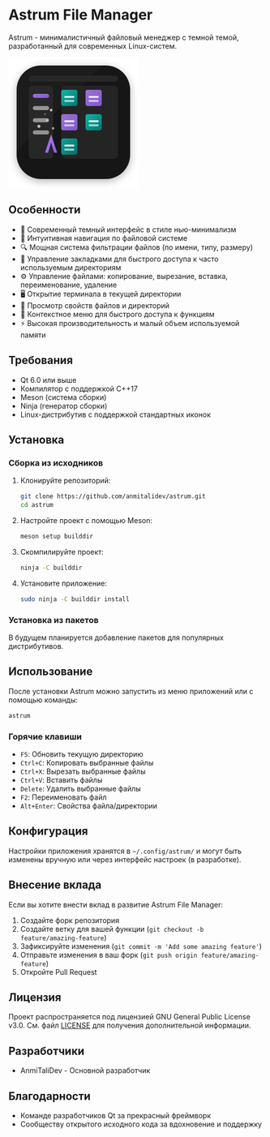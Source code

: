 # Astrum File Manager

Astrum - минималистичный файловый менеджер с темной темой, разработанный для современных Linux-систем.

![Astrum File Manager Logo](data/icons/astrum.svg)

## Особенности

- 🌙 Современный темный интерфейс в стиле нью-минимализм
- 📁 Интуитивная навигация по файловой системе
- 🔍 Мощная система фильтрации файлов (по имени, типу, размеру)
- 🔖 Управление закладками для быстрого доступа к часто используемым директориям
- ⚙️ Управление файлами: копирование, вырезание, вставка, переименование, удаление
- 🖥️ Открытие терминала в текущей директории
- 🔎 Просмотр свойств файлов и директорий
- 🔄 Контекстное меню для быстрого доступа к функциям
- ⚡ Высокая производительность и малый объем используемой памяти

## Требования

- Qt 6.0 или выше
- Компилятор с поддержкой C++17
- Meson (система сборки)
- Ninja (генератор сборки)
- Linux-дистрибутив с поддержкой стандартных иконок

## Установка

### Сборка из исходников

1. Клонируйте репозиторий:
   ```bash
   git clone https://github.com/anmitalidev/astrum.git
   cd astrum
   ```

2. Настройте проект с помощью Meson:
   ```bash
   meson setup builddir
   ```

3. Скомпилируйте проект:
   ```bash
   ninja -C builddir
   ```

4. Установите приложение:
   ```bash
   sudo ninja -C builddir install
   ```

### Установка из пакетов

В будущем планируется добавление пакетов для популярных дистрибутивов.

## Использование

После установки Astrum можно запустить из меню приложений или с помощью команды:

```bash
astrum
```

### Горячие клавиши

- `F5`: Обновить текущую директорию
- `Ctrl+C`: Копировать выбранные файлы
- `Ctrl+X`: Вырезать выбранные файлы
- `Ctrl+V`: Вставить файлы
- `Delete`: Удалить выбранные файлы
- `F2`: Переименовать файл
- `Alt+Enter`: Свойства файла/директории

## Конфигурация

Настройки приложения хранятся в `~/.config/astrum/` и могут быть изменены вручную или через интерфейс настроек (в разработке).

## Внесение вклада

Если вы хотите внести вклад в развитие Astrum File Manager:

1. Создайте форк репозитория
2. Создайте ветку для вашей функции (`git checkout -b feature/amazing-feature`)
3. Зафиксируйте изменения (`git commit -m 'Add some amazing feature'`)
4. Отправьте изменения в ваш форк (`git push origin feature/amazing-feature`)
5. Откройте Pull Request

## Лицензия

Проект распространяется под лицензией GNU General Public License v3.0. См. файл [LICENSE](LICENSE) для получения дополнительной информации.

## Разработчики

- AnmiTaliDev - Основной разработчик

## Благодарности

- Команде разработчиков Qt за прекрасный фреймворк
- Сообществу открытого исходного кода за вдохновение и поддержку